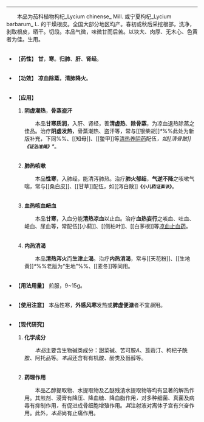 ---

&emsp;&emsp;本品为茄科植物枸杞_Lycium chinense_ Mill. 或宁夏枸杞_Lycium barbarum_ L. 的干燥根皮。全国大部分地区均产。春初或秋后采挖根部，洗净，剥取根皮，晒干。切段。本品气微，味微甘而后苦。以块大、肉厚、无木心、色黄者为佳。生用。<br></br>

- 【**药性**】
	**甘**，**寒**。**归肺**、**肝**、**肾经**。<br></br>

- 【**功效**】
	**凉血除蒸**，**清肺降火**。<br></br>

- 【**应用**】
	1. **阴虚潮热**，**骨蒸盗汗**
		
		&emsp;&emsp;本品**甘寒质润**，入肝、肾经，善**清虚热**、**除骨蒸**，为凉血退热除蒸之佳品。治疗**阴虚发热**，骨蒸潮热、盗汗等，常与[[银柴胡]]<dfn>\*</dfn>%%此处为新版补充，下同%%、[[知母]]、[[鳖甲]]等<ins>清热养阴药</ins>配伍<dfn>，如[[清骨散]]**`《证治准绳》`**\*</dfn>。<br></br>
	
	2. **肺热咳嗽**
		
		&emsp;&emsp;本品**性寒**，入肺经，能清泻肺热。治疗**肺火郁结**，**气逆不降**之咳嗽气喘，常与[[桑白皮]]、[[甘草]]配伍，如[[泻白散]]**`《小儿药证直诀》`**。<br></br>
	
	3. **血热咳血衄血**
		
		&emsp;&emsp;本品**甘寒**，入血分能**清热凉血**以止血。治疗**血热妄行**之咳血、吐血、衄血、尿血等，常配伍[[小蓟]]、[[侧柏叶]]、[[白茅根]]等<ins>凉血止血药</ins>。<br></br>
	
	4. **内热消渴**
		
		&emsp;&emsp;本品**清热泻火**而**生津止渴**。治疗**内热消渴**，常与[[天花粉]]、[[生地黄]]<dfn>\*</dfn>%%老版为“生地”%%、[[麦冬]]等同用。<br></br>

- 【**用法用量**】
	煎服，9~15g。<br></br>

- 【**使用注意**】
	本品性寒，**外感风寒**发热或**脾虚便溏**者不宜<dfn>服</dfn>用。<br></br>

- 【**现代研究**】
	1. **化学成分**
		
		&emsp;&emsp;<dfn>本品</dfn>主要含生物碱类成分：甜菜碱、苦可胺$A$、莨菪汀、枸杞子酰胺、阿托品等。<dfn>本品</dfn>还含有有机酸、酚类及甾醇等。<br></br>
	
	2. **药理作用**
		
		&emsp;&emsp;本品乙醇提取物、水提取物及乙醚残渣水提取物等均有显著的解热作用。其煎剂、浸膏有降压、降血糖、降血脂作用<dfn>，</dfn>对多种细菌、真菌及病毒有抑制作用<dfn>，</dfn>有促进成骨细胞增殖作用。<dfn>其</dfn>注射液对离体子宫有兴奋作用。此外，<dfn>本品</dfn>尚有止痛作用。
